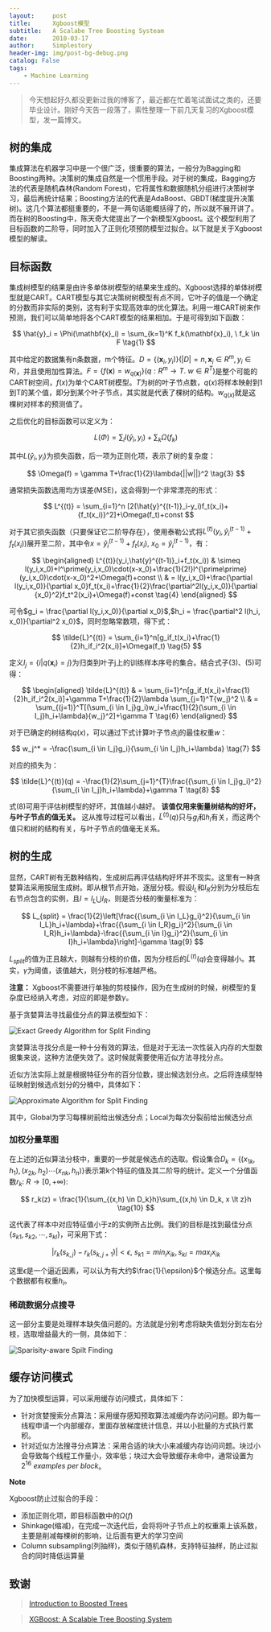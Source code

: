 ```yaml
---
layout:     post
title:      Xgboost模型
subtitle:   A Scalabe Tree Boosting Systeam
date:       2010-03-17
author:     Simplestory
header-img: img/post-bg-debug.png
catalog: False
tags:
    - Machine Learning
---
```


>今天想起好久都没更新过我的博客了，最近都在忙着笔试面试之类的，还要毕业设计。刚好今天告一段落了，索性整理一下前几天复习的Xgboost模型，发一篇博文。

## 树的集成

集成算法在机器学习中是一个很广泛，很重要的算法，一般分为Bagging和Boosting两种。决策树的集成自然是一个惯用手段。对于树的集成，Bagging方法的代表是随机森林(Random Forest)，它将属性和数据随机分组进行决策树学习，最后再统计结果；Boosting方法的代表是AdaBoost、GBDT(梯度提升决策树)。这几个算法都挺重要的，不是一两句话能概括得了的，所以就不展开讲了。而在树的Boosting中，陈天奇大佬提出了一个新模型Xgboost。这个模型利用了目标函数的二阶导，同时加入了正则化项预防模型过拟合。以下就是关于Xgboost模型的解读。

## 目标函数

集成树模型的结果是由许多单体树模型的结果来生成的。Xgboost选择的单体树模型就是CART。CART模型与其它决策树树模型有点不同，它叶子的值是一个确定的分数而非实际的类别，这有利于实现高效率的优化算法。利用一堆CART树来作预测，我们可以简单地将各个CART模型的结果相加。于是可得到如下函数：

$$
\hat{y}_i = \Phi(\mathbf{x}_i) = \sum_{k=1}^K f_k(\mathbf{x}_i), \ f_k \in F \tag{1}
$$

其中给定的数据集有n条数据，m个特征。$D = \{(\mathbf{x}_i, y_i)\} (|D| = n, \mathbf{x}_i \in R^m, y_i \in R)$，并且使用加性算法。$F = \{f(\mathbf{x})=w_{q(\mathbf{x})}\}(q: R^m \rightarrow T. \ w \in R^T)$是整个可能的CART树空间，$f(x)$为单个CART树模型。$T$为树的叶子节点数，$q(x)$将样本映射到1到T的某个值，即分到某个叶子节点，其实就是代表了棵树的结构。$w_{q(x)}$就是这棵树对样本的预测值了。

之后优化的目标函数可以定义为：

$$
L(\Phi) = \sum_i l(\hat{y}_i, y_i)+\sum_k \Omega(f_k) \tag{2}
$$

其中$L(\hat{y}_i,y_i)$为损失函数，后一项为正则化项，表示了树的复杂度：

$$
\Omega(f) = \gamma T+\frac{1}{2}\lambda{||w||}^2 \tag{3}
$$

通常损失函数选用均方误差(MSE)，这会得到一个非常漂亮的形式：

$$
L^{(t)} = \sum_{i=1}^n [2(\hat{y}^{(t-1)}_i-y_i)f_t(x_i)+{f_t(x_i)}^2]+\Omega(f_t)+const
$$

对于其它损失函数（只要保证它二阶导存在），使用泰勒公式将$L^{(t)}(y_i,\hat{y}^{(t-1)}_i+f_t(x_i))$展开至二阶，其中令$x=\hat{y}_i^{(t-1)}+f_t(x_i), \ x_0=\hat{y}_i^{(t-1)}$，有：

$$
\begin{aligned}
    L^{(t)}(y_i,\hat{y}^{(t-1)}_i+f_t(x_i)) & \simeq l(y_i,x_0)+l^\prime(y_i,x_0)\cdot(x-x_0)+\frac{1}{2!}l^{\prime\prime}(y_i,x_0)\cdot(x-x_0)^2+\Omega(f)+const \\
    & = l(y_i,x_0)+\frac{\partial l(y_i,x_0)}{\partial x_0}f_t(x_i)+\frac{1}{2}\frac{\partial^2l(y_i,x_0)}{\partial {x_0}^2}f_t^2(x_i)+\Omega(f)+const \tag{4}
\end{aligned} 
$$

可令$g_i = \frac{\partial l(y_i,x_0)}{\partial x_0}$,$h_i = \frac{\partial^2 l(h_i, x_0)}{\partial^2 x_0}$，同时忽略常数项，得下式：

$$
\tilde{L}^{(t)} = \sum_{i=1}^n[g_if_t(x_i)+\frac{1}{2}h_if_i^2(x_i)]+\Omega(f_t) \tag{5}
$$

定义$I_j = \{i|q(\mathbf{x}_i) = j\}$为归类到叶子j上的训练样本序号的集合。结合式子(3)、(5)可得：

$$
\begin{aligned}
    \tilde{L}^{(t)} & = \sum_{i=1}^n[g_if_t(x_i)+\frac{1}{2}h_if_i^2(x_i)]+\gamma T+\frac{1}{2}\lambda \sum_{j=1}^T{w_j}^2 \\
    & = \sum_{(j=1)}^T[(\sum_{i \in I_j}g_i)w_i+\frac{1}{2}(\sum_{i \in I_j}h_i+\lambda){w_j}^2]+\gamma T \tag{6}
\end{aligned}
$$

对于已确定的树结构$q(x)$，可以通过下式计算叶子节点j的最佳权重$w$：

$$
w_j^* = -\frac{\sum_{i \in I_j}g_i}{\sum_{i \in I_j}h_i+\lambda} \tag{7}
$$

对应的损失为：

$$
\tilde{L}^{(t)}(q) = -\frac{1}{2}\sum_{j=1}^{T}\frac{{\sum_{i \in I_j}g_i}^2}{\sum_{i \in I_j}h_i+\lambda}+\gamma T \tag{8}
$$

式(8)可用于评估树模型的好坏，其值越小越好。
**该值仅用来衡量树结构的好坏，与叶子节点的值无关。**
这从推导过程可以看出，$\tilde{L}^{(t)}(q)$只与$g_i$和$h_i$有关，而这两个值只和树的结构有关，与叶子节点的值毫无关系。

## 树的生成

显然，CART树有无数种结构，生成树后再评估结构好坏并不现实。这里有一种贪婪算法采用按层生成树。即从根节点开始，逐层分枝。假设$I_L$和$I_R$分别为分枝后左右节点包含的实例，且$I = I_L \bigcup I_R$，则是否分枝的衡量标准为：

$$
L_{split} = \frac{1}{2}\left[\frac{{\sum_{i \in I_L}g_i}^2}{\sum_{i \in I_L}h_i+\lambda}+\frac{{\sum_{i \in I_R}g_i}^2}{\sum_{i \in I_R}h_i+\lambda}-\frac{{\sum_{i \in I}g_i}^2}{\sum_{i \in I}h_i+\lambda}\right]-\gamma \tag{9}
$$

$L_{split}$的值为正且越大，则越有分枝的价值，因为分枝后的$\tilde{L}^{(t)}(q)$会变得越小。其实，$\gamma$为阈值，该值越大，则分枝的标准越严格。

**注意：** Xgboost不需要进行单独的剪枝操作，因为在生成树的时候，树模型的复杂度已经纳入考虑，对应的即是参数$\gamma$。

基于贪婪算法寻找最佳分点的算法模型如下：

![Exact Greedy Algorithm for Split Finding](https://raw.githubusercontent.com/simplestory/simplestory.github.io/master/img/2019-03-17-Xgboost_greedy.png)

贪婪算法寻找分点是一种十分有效的算法，但是对于无法一次性装入内存的大型数据集来说，这种方法便失效了。这时候就需要使用近似方法寻找分点。

近似方法实际上就是根据特征分布的百分位数，提出候选划分点。之后将连续型特征映射到候选点划分的分桶中，具体如下：

![Approximate Algorithm for Split Finding](https://raw.githubusercontent.com/simplestory/simplestory.github.io/master/img/2019-03-17-Xgboost_approximate.png)

其中，Global为学习每棵树前给出候选分点；Local为每次分裂前给出候选分点

### 加权分量草图

在上述的近似算法分枝中，重要的一步就是候选点的选取。假设集合$D_k=\{(x_{1k},h_1),(x_{2k},h_2)\cdots(x_{nk},h_n)\}$表示第k个特征的值及其二阶导的统计。定义一个分值函数$r_k: \ R \rightarrow [0,+\infty)$:

$$
r_k(z) = \frac{1}{\sum_{(x,h) \in D_k}h}\sum_{(x,h) \in D_k, x \lt z}h \tag{10}
$$

这代表了样本中对应特征值小于z的实例所占比例。我们的目标是找到最佳分点$\{s_{k1},s_{k2},\cdots,s_{kl}\}$，可采用下式：

$$
|r_k(s_{k,j})-r_k(s_{k,j+1})| \lt \epsilon, \ s_{k1}=min_i x_{ik}, s_{kl}=max_i x_{ik} \tag{11}
$$

这里$\epsilon$是一个逼近因素，可以认为有大约$\frac{1}{\epsilon}$个候选分点。这里每个数据都有权重$h_i$。

### 稀疏数据分点搜寻

这一部分主要是处理样本缺失值问题的。方法就是分别考虑将缺失值划分到左右分枝，选取增益最大的一侧，具体如下：

![Sparisity-aware Spilt Finding](https://raw.githubusercontent.com/simplestory/simplestory.github.io/master/img/2019-03-17-Xgboost_sparsity.png)

## 缓存访问模式

为了加快模型运算，可以采用缓存访问模式，具体如下：
- 针对贪婪搜索分点算法：采用缓存感知预取算法减缓内存访问问题。即为每一线程申请一个内部缓存，里面存放梯度统计信息，并以小批量的方式执行累积。
- 针对近似方法搜寻分点算法：采用合适的块大小来减缓内存访问问题。块过小会导致每个线程工作量小，效率低；块过大会导致缓存未命中，通常设置为$2^{16}  \ examples \ per \ block$。

**Note**

Xgboost防止过拟合的手段：
- 添加正则化项，即目标函数中的$\Omega(f)$
- Shinkage(缩减)，在完成一次迭代后，会将将叶子节点上的权重乘上该系数，主要是削减每棵树的影响，让后面有更大的学习空间
- Column subsampling(列抽样)，类似于随机森林，支持特征抽样，防止过拟合的同时降低运算量
  
## 致谢

>[Introduction to Boosted Trees](https://xgboost.readthedocs.io/en/latest/tutorials/model.html)

>[XGBoost: A Scalable Tree Boosting System](https://www.kdd.org/kdd2016/papers/files/rfp0697-chenAemb.pdf)